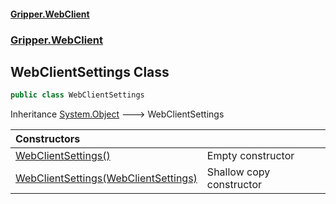 #### [Gripper.WebClient](index 'index')
### [Gripper.WebClient](Gripper_WebClient 'Gripper.WebClient')
## WebClientSettings Class
```csharp
public class WebClientSettings
```

Inheritance [System.Object](https://docs.microsoft.com/en-us/dotnet/api/System.Object 'System.Object') &#129106; WebClientSettings  

| Constructors | |
| :--- | :--- |
| [WebClientSettings()](Gripper_WebClient_WebClientSettings_WebClientSettings() 'Gripper.WebClient.WebClientSettings.WebClientSettings()') | Empty constructor<br/> |
| [WebClientSettings(WebClientSettings)](Gripper_WebClient_WebClientSettings_WebClientSettings(Gripper_WebClient_WebClientSettings) 'Gripper.WebClient.WebClientSettings.WebClientSettings(Gripper.WebClient.WebClientSettings)') | Shallow copy constructor<br/> |
